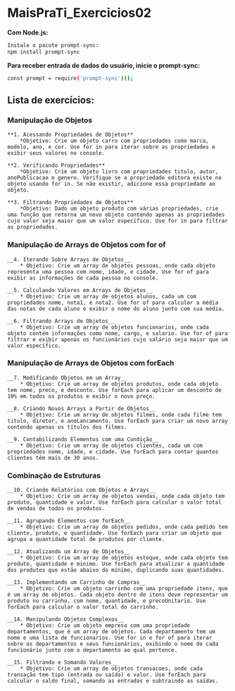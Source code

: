 # MaisPraTi_Exercicios02

__Com Node.js:__
```bash
Instale o pacote prompt-sync:
npm install prompt-sync
```

__Para receber entrada de dados do usuário, inicie o prompt-sync:__
```bash
const prompt = require('prompt-sync')();
```

## Lista de exercícios:

### Manipulação de Objetos 

    **1. Acessando Propriedades de Objetos**
        *Objetivo: Crie um objeto carro com propriedades como marca, modelo, ano, e cor. Use for in para iterar sobre as propriedades e exibir seus valores no console. 

    **2. Verificando Propriedades**
        *Objetivo: Crie um objeto livro com propriedades titulo, autor, anoPublicacao e genero. Verifique se a propriedade editora existe no objeto usando for in. Se não existir, adicione essa propriedade ao objeto. 

    **3. Filtrando Propriedades de Objetos**
        *Objetivo: Dado um objeto produto com várias propriedades, crie uma função que retorna um novo objeto contendo apenas as propriedades cujo valor seja maior que um valor específico. Use for in para filtrar as propriedades. 

### Manipulação de Arrays de Objetos com for of 

    __4. Iterando Sobre Arrays de Objetos__
        * Objetivo: Crie um array de objetos pessoas, onde cada objeto representa uma pessoa com nome, idade, e cidade. Use for of para exibir as informações de cada pessoa no console. 

    __5. Calculando Valores em Arrays de Objetos__
        * Objetivo: Crie um array de objetos alunos, cada um com propriedades nome, nota1, e nota2. Use for of para calcular a média das notas de cada aluno e exibir o nome do aluno junto com sua média.

    __6. Filtrando Arrays de Objetos__
        * Objetivo: Crie um array de objetos funcionarios, onde cada objeto contém informações como nome, cargo, e salario. Use for of para filtrar e exibir apenas os funcionários cujo salário seja maior que um valor específico. 

### Manipulação de Arrays de Objetos com forEach 

    __7. Modificando Objetos em um Array__
        * Objetivo: Crie um array de objetos produtos, onde cada objeto tem nome, preco, e desconto. Use forEach para aplicar um desconto de 10% em todos os produtos e exibir o novo preço. 

    __8. Criando Novos Arrays a Partir de Objetos__
        * Objetivo: Crie um array de objetos filmes, onde cada filme tem titulo, diretor, e anoLancamento. Use forEach para criar um novo array contendo apenas os títulos dos filmes. 

    __9. Contabilizando Elementos com uma Condição__
        * Objetivo: Crie um array de objetos clientes, cada um com propriedades nome, idade, e cidade. Use forEach para contar quantos clientes têm mais de 30 anos. 

### Combinação de Estruturas 

    __10. Criando Relatórios com Objetos e Arrays__
        * Objetivo: Crie um array de objetos vendas, onde cada objeto tem produto, quantidade e valor. Use forEach para calcular o valor total de vendas de todos os produtos. 

    __11. Agrupando Elementos com forEach__
        * Objetivo: Crie um array de objetos pedidos, onde cada pedido tem cliente, produto, e quantidade. Use forEach para criar um objeto que agrupa a quantidade total de produtos por cliente.

    __12. Atualizando um Array de Objetos__
        * Objetivo: Crie um array de objetos estoque, onde cada objeto tem produto, quantidade e minimo. Use forEach para atualizar a quantidade dos produtos que estão abaixo do mínimo, duplicando suas quantidades. 

    __13. Implementando um Carrinho de Compras__
        * Objetivo: Crie um objeto carrinho com uma propriedade itens, que é um array de objetos. Cada objeto dentro de itens deve representar um produto no carrinho, com nome, quantidade, e precoUnitario. Use forEach para calcular o valor total do carrinho. 

    __14. Manipulando Objetos Complexos__
        * Objetivo: Crie um objeto empresa com uma propriedade departamentos, que é um array de objetos. Cada departamento tem um nome e uma lista de funcionarios. Use for in e for of para iterar sobre os departamentos e seus funcionários, exibindo o nome de cada funcionário junto com o departamento ao qual pertence. 

    __15. Filtrando e Somando Valores__
        * Objetivo: Crie um array de objetos transacoes, onde cada transação tem tipo (entrada ou saída) e valor. Use forEach para calcular o saldo final, somando as entradas e subtraindo as saídas.
